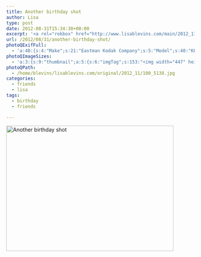 ```yaml
---
title: Another birthday shot
author: Lisa
type: post
date: 2012-08-31T15:34:30+00:00
excerpt: '<a rel="rokbox" href="http://www.lisablevins.com/main/2012_11/100_5138.jpg" title="Another birthday shot"><img width="447" height="335" alt="Another birthday shot" src="http://www.lisablevins.com/thumbnail/2012_11/100_5138.jpg" class="photoQexcerpt photoQLinkImg" /></a>'
url: /2012/08/31/another-birthday-shot/
photoQExifFull:
  - 'a:40:{s:4:"Make";s:21:"Eastman Kodak Company";s:5:"Model";s:40:"KODAK EASYSHARE C813 ZOOM DIGITAL CAMERA";s:11:"Orientation";s:17:"1: Normal (0 deg)";s:11:"xResolution";s:2:"72";s:11:"yResolution";s:2:"72";s:14:"ResolutionUnit";s:4:"Inch";s:8:"Software";s:15:"QuickTime 7.7.1";s:8:"DateTime";s:19:"2012:11:14 16:04:34";s:12:"HostComputer";s:15:"Mac OS X 10.8.2";s:12:"ExposureTime";s:8:"1/64 sec";s:7:"FNumber";s:5:"f/2.7";s:15:"ExposureProgram";s:7:"Program";s:15:"ISOSpeedRatings";s:3:"200";s:11:"ExifVersion";s:11:"version 2.2";s:16:"DateTimeOriginal";s:19:"2012:08:31 16:34:30";s:17:"DateTimedigitized";s:19:"2012:08:31 16:34:30";s:17:"ShutterSpeedValue";s:8:"1/63 sec";s:13:"ApertureValue";s:5:"f/2.7";s:17:"ExposureBiasValue";s:4:"0 EV";s:16:"MaxApertureValue";s:5:"f/2.7";s:12:"MeteringMode";s:13:"Multi-Segment";s:11:"LightSource";s:15:"Unknown or Auto";s:5:"Flash";s:16:"Flash, Auto-Mode";s:11:"FocalLength";s:4:"6 mm";s:15:"FlashPixVersion";s:9:"version 1";s:10:"ColorSpace";s:4:"sRGB";s:14:"ExifImageWidth";s:11:"3296 pixels";s:15:"ExifImageHeight";s:11:"2472 pixels";s:13:"ExposureIndex";s:3:"200";s:13:"SensingMethod";s:35:"Unknown: One Chip Color Area Sensor";s:10:"FileSource";s:20:"Digital Still Camera";s:9:"SceneType";s:21:"Directly Photographed";s:12:"ExposureMode";s:1:"0";s:12:"WhiteBalance";s:1:"0";s:16:"DigitalZoomRatio";s:1:"0";s:16:"SceneCaptureMode";s:1:"0";s:8:"Contrast";s:1:"0";s:10:"Saturation";s:1:"0";s:9:"Sharpness";s:1:"0";s:20:"FocalLength35mmEquiv";s:0:"";}'
photoQImageSizes:
  - 'a:3:{s:9:"thumbnail";a:5:{s:6:"imgTag";s:153:"<img width="447" height="335" alt="Another birthday shot" src="http://www.lisablevins.com/thumbnail/2012_11/100_5138.jpg" class="PhotoQImg" />";s:6:"imgUrl";s:68:"http://www.lisablevins.com/thumbnail/2012_11/100_5138.jpg";s:7:"imgPath";s:71:"/home/blevins/lisablevins.com/thumbnail/2012_11/100_5138.jpg";s:8:"imgWidth";s:3:"447";s:9:"imgHeight";s:3:"335";}s:4:"main";a:5:{s:6:"imgTag";s:148:"<img width="700" height="525" alt="Another birthday shot" src="http://www.lisablevins.com/main/2012_11/100_5138.jpg" class="PhotoQImg" />";s:6:"imgUrl";s:63:"http://www.lisablevins.com/main/2012_11/100_5138.jpg";s:7:"imgPath";s:66:"/home/blevins/lisablevins.com/main/2012_11/100_5138.jpg";s:8:"imgWidth";s:3:"700";s:9:"imgHeight";s:3:"525";}s:8:"original";a:5:{s:6:"imgTag";s:154:"<img width="3296" height="2472" alt="Another birthday shot" src="http://www.lisablevins.com/original/2012_11/100_5138.jpg" class="PhotoQImg" />";s:6:"imgUrl";s:67:"http://www.lisablevins.com/original/2012_11/100_5138.jpg";s:7:"imgPath";s:70:"/home/blevins/lisablevins.com/original/2012_11/100_5138.jpg";s:8:"imgWidth";s:4:"3296";s:9:"imgHeight";s:4:"2472";}}'
photoQPath:
  - /home/blevins/lisablevins.com/original/2012_11/100_5138.jpg
categories:
  - friends
  - lisa
tags:
  - birthday
  - friends

---
```

<a rel="lightbox" href="http://www.lisablevins.com/main/2012_11/100_5138.jpg" title="Another birthday shot"><img width="447" height="335" alt="Another birthday shot" src="http://www.lisablevins.com/thumbnail/2012_11/100_5138.jpg" class="photoQcontent photoQLinkImg" /></a>

<div class="photoQDescr">
</div>